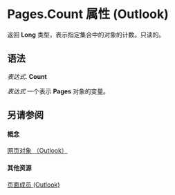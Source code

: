 
# Pages.Count 属性 (Outlook)

返回 **Long** 类型，表示指定集合中的对象的计数。只读的。


## 语法

 _表达式_. **Count**

 _表达式_ 一个表示 **Pages** 对象的变量。


## 另请参阅


#### 概念


[网页对象 （Outlook）](ed4dd77e-b339-7f43-d036-c02daa69d5b8.md)
#### 其他资源


[页面成员 (Outlook)](8cbf9b2a-f53b-087c-0b8e-f824e967b5a6.md)